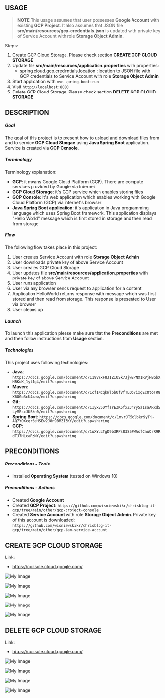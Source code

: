 USAGE
-----

> **NOTE** This usage assumes that user possesses **Google Account** with existing **GCP Project**. It also assumes that JSON file **src/main/resources/gcp-credentials.json** is updated with private key of Service Account with role **Storage Object Admin**. 

Steps:
1. Create GCP Cloud Storage. Please check section **CREATE GCP CLOUD STORAGE**
1. Update file **src/main/resources/application.properties** with properties:
     * spring.cloud.gcp.credentials.location : location to JSON file with GCP credentials to Service Account with role **Storage Object Admin**
1. Start application with `mvn spring-boot:run`
1. Visit `http://localhost:8080`
1. Delete GCP Cloud Storage. Please check section **DELETE GCP CLOUD STORAGE**


DESCRIPTION
-----------

##### Goal
The goal of this project is to present how to upload and download files from and to service **GCP Cloud Storgae** using **Java Spring Boot** application. Service is created via **GCP Console**.

##### Terminology
Terminology explanation:
* **GCP**: it means Google Cloud Platform (GCP). There are compute services provided by Google via Internet
* **GCP Cloud Storage**: it's GCP service which enables storing files
* **GCP Console**: it's web application which enables working with Google Cloud Platform (GCP) via internet's browser
* **Java Spring Boot application**: it's application in Java programming language which uses Spring Boot framework. This application displays "Hello World" message which is first stored in storage and then read from storage

##### Flow
The following flow takes place in this project:
1. User creates Service Account with role **Storage Object Admin**
1. User downloads private key of above Service Account
1. User creates GCP Cloud Storage
1. User updates file **src/main/resources/application.properties** with private key of above Service Account
1. User runs application
1. User via any browser sends request to application for a content
1. Application HelloWorld returns response with message which was first stored and then read from storage. This response is presented to User via browser
1. User cleans up

##### Launch
To launch this application please make sure that the **Preconditions** are met and then follow instructions from **Usage** section.

##### Technologies
This project uses following technologies:
* **Java**: `https://docs.google.com/document/d/119VYxF8JIZIUSk7JjwEPNX1RVjHBGbXHBKuK_1ytJg4/edit?usp=sharing`
* **Maven**: `https://docs.google.com/document/d/1cfIMcqkWlobUfVfTLQp7ixqEcOtoTR8X6OGo3cU4maw/edit?usp=sharing`
* **Git**: `https://docs.google.com/document/d/1Iyxy5DYfsrEZK5fxZJnYy5a1saARxd5LyMEscJKSHn0/edit?usp=sharing`
* **Spring Boot**: `https://docs.google.com/document/d/1mvrJT5clbkr9yTj-AQ7YOXcqr2eHSEw2J8n9BMZIZKY/edit?usp=sharing`
* **GCP**: `https://docs.google.com/document/d/1uXYLLTgD9b3RPs83S57WAsfCnuOrR9RdTJ7HLcaRzNY/edit?usp=sharing`


PRECONDITIONS
-------------

##### Preconditions - Tools
* Installed **Operating System** (tested on Windows 10)

##### Preconditions - Actions
* Created **Google Account**
* Created **GCP Project**: `https://github.com/wisniewskikr/chrisblog-it-gcp/tree/main/other/gcp-project-console`
* Created **Service Account** with role **Storage Object Admin**. Private key of this account is downloaded: `https://github.com/wisniewskikr/chrisblog-it-gcp/tree/main/other/gcp-iam-service-account`


CREATE GCP CLOUD STORAGE
------------------------

Link:
* https://console.cloud.google.com/

![My Image](readme-images/create-cloud-storage-01.png)

![My Image](readme-images/create-cloud-storage-02.png)

![My Image](readme-images/create-cloud-storage-03.png)

![My Image](readme-images/create-cloud-storage-04.png)

![My Image](readme-images/create-cloud-storage-05.png)


DELETE GCP CLOUD STORAGE
------------------------

Link:
* https://console.cloud.google.com/

![My Image](readme-images/delete-cloud-storage-01.png)

![My Image](readme-images/delete-cloud-storage-02.png)

![My Image](readme-images/delete-cloud-storage-03.png)

![My Image](readme-images/delete-cloud-storage-04.png)